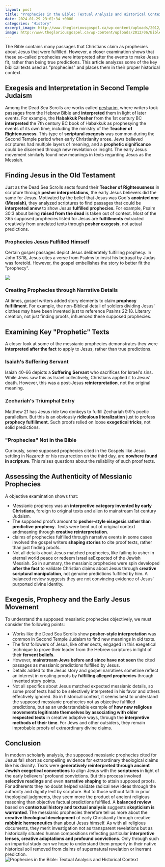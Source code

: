 ```yaml
---
layout: post
title: "Prophecies in the Bible: Textual Analysis and Historical Context"
date: 2024-01-29 23:02:34 +0000
categories: "History"
excerpt_image: http://www.thegloriousgospel.ca/wp-content/uploads/2012/06/Bible-Prophecy2.jpg
image: http://www.thegloriousgospel.ca/wp-content/uploads/2012/06/Bible-Prophecy2.jpg
---
```


The Bible contains many passages that Christians claim as prophecies about Jesus that were fulfilled. However, a closer examination shows that these so-called prophecies were interpreted after the events to make Jesus fit, rather than being true predictions. This article analyzes some of the key biblical texts used as "prophecies" and places them in their proper historical context.
## Exegesis and Interpretation in Second Temple Judaism
Among the Dead Sea Scrolls are works called [pesharim](https://fistore.mysenprints.com/collection/aldrete), where writers took passages from the Hebrew Bible and **interpreted** them in light of later events. For example, the **Habakkuk Pesher** from the 1st century BC **interpreted** the 7th century BC book of Habakkuk as prophesying the events of its own time, including the ministry of the **Teacher of Righteousness**. 
This type of **scriptural exegesis** was common during the Second Temple period when early Christianity arose. Jews believed scriptures had multiple layers of meaning, and a **prophetic significance** could be discerned through new revelation or insight. The early Jesus movement similarly found new meanings in texts regarding Jesus as the Messiah.
## Finding Jesus in the Old Testament
Just as the Dead Sea Scrolls sects found their **Teacher of Righteousness** in scripture through **pesher interpretations**, the early Jesus believers did the same for Jesus. Motivated by the belief that Jesus was God's **anointed one (Messiah)**, they analyzed scriptures to find passages that could be **interpreted anew** to show Jesus **fulfilled prophecies**.
For example, Psalm 30:3 about being **raised from the dead** is taken out of context. Most of the 365 supposed prophecies listed for Jesus are **fulfillments** extracted creatively from unrelated texts through **pesher exegesis**, not actual predictions. 
### Prophecies Jesus Fulfilled Himself
Certain gospel passages depict Jesus deliberately fulfilling prophecy. In John 13:18, Jesus cites a verse from Psalms to insist his betrayal by Judas was foretold. However, the gospel embellishes the story to better fit the "prophecy". 

![](https://religiopoliticaltalk.com/wp-content/uploads/2018/06/NT-Historical-Doc-Comparisons-CLEAR.png)
### Creating Prophecies through Narrative Details
At times, gospel writers added story elements to claim **prophecy fulfillment**. For example, the non-Biblical detail of soldiers dividing Jesus' clothes may have been invented just to reference Psalms 22:18. Literary creation, not just finding proofs, influenced these supposed prophecies.
## Examining Key "Prophetic" Texts 
A closer look at some of the messianic prophecies demonstrates they were **interpreted after the fact** to apply to Jesus, rather than true predictions. 
### Isaiah's Suffering Servant 
Isaiah 40-66 depicts a **Suffering Servant** who sacrifices for Israel's sins. While Jews saw this as Israel collectively, Christians applied it to Jesus' death. However, this was a post-Jesus **reinterpretation**, not the original meaning. 
### Zechariah's Triumphal Entry 
Matthew 21 has Jesus ride two donkeys to fulfill Zechariah 9:9's poetic parallelism. But this is an obviously **ridiculous literalization** just to profess **prophecy fulfillment**. Such proofs relied on loose **exegetical tricks**, not solid predictions.
### "Prophecies" Not in the Bible
Curiously, some supposed prophecies cited in the Gospels like Jesus settling in Nazareth or his resurrection on the third day, are **nowhere found in scripture**. This raises questions about the reliability of such proof texts. 
## Assessing the Authenticity of Messianic Prophecies
A objective examination shows that:
- Messianic prophecy was an **interpretive category invented by early Christians**, foreign to original texts and alien to mainstream 1st century Judaism. 
- The supposed proofs amount to **pesher-style eisegesis rather than predictive prophecy**. Texts were bent out of original context andmeaning through **creative reinterpretation**.
- claims of prophecies fulfilled through narrative events in some cases involved the gospel writers **shaping stories** to cite proof texts, rather than just finding proofs. 
- Not all details about Jesus matched prophecies, like failing to usher in eternal world peace or redeem Israel asExpected of the Jewish Messiah. 
So in summary, the messianic prophecies were spin developed **after the fact** to validate Christian claims about Jesus through **creative scriptural manipulation**, not genuine predictions fulfilled by him. A balanced review suggests they are not convincing evidence of Jesus' purported divine identity.
## Exegesis, Prophecy and the Early Jesus Movement 
To understand the supposed messianic prophecies objectively, we must consider the following points:
- Works like the Dead Sea Scrolls show **pesher-style interpretation** was common in Second Temple Judaism to find new meanings in old texts. 
- The first followers of Jesus, like other sects, engaged in this exegetical technique to prove their leader from the Hebrew scriptures in light of their **fervent beliefs**.
- However, **mainstream Jews before and since have not seen** the cited passages as messianic predictions fulfilled by Jesus. 
- Details added to the Jesus story and gospel narratives sometime reflect an interest in creating proofs by **fulfilling alleged prophecies** through invented story points. 
- Not all specifics about Jesus matched expected messianic details, so some proof texts had to be selectively interpreted in his favor and others effectively ignored.
So in historical context, it seems best to understand the supposed messianic prophecies not as objective fulfilled predictions, but as an understandable example of **how new religious movements legitimate themselves by associating with older respected texts** in creative adaptive ways, through the **interpretive methods of their time**. For Jews and other outsiders, they remain improbable proofs of extraordinary divine claims.
## Conclusion
In modern scholarly analysis, the supposed messianic prophecies cited for Jesus fall short as compelling evidence for extraordinary theological claims like his divinity. Texts were **generatively reinterpreted through ancient Jewish exegetical conventions** to align Jesus with the **scriptures** in light of the early believers' profound convictions. But this process involved **selective readings** and even **narrative shaping** to attain supposed proofs. For adherents they no doubt helped validate radical new ideas through the authority and dignity lent by scripture. But to those without faith in prior theological judgments, they seem more the product of ancient religious reasoning than objective factual predictions fulfilled. A **balanced review** based on **contextual history and textual analysis** suggests **skepticism is warranted**. 
The messianic prophecies therefore tell us more about the **creative theological development** of early Christianity through creative **rabbinic hermeneutics** than about Jesus himself. As with all religious documents, they merit investigation not as transparent revelations but as historically situated human compositions reflecting particular **interpretive lenses, creative adaptations and profound convictions**. Only through such an impartial study can we hope to understand them properly in their native historical soil removed from claims of supernatural revelation or inerrant prediction.
![Prophecies in the Bible: Textual Analysis and Historical Context](http://www.thegloriousgospel.ca/wp-content/uploads/2012/06/Bible-Prophecy2.jpg)